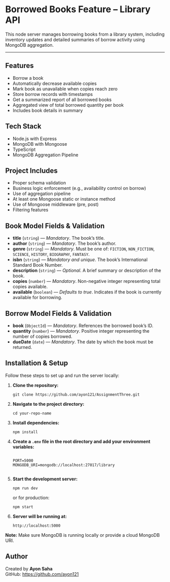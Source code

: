 <h1>Borrowed Books Feature – Library API</h1>
<p>This node server manages borrowing books from a library system, including inventory updates and detailed summaries of borrow activity using MongoDB aggregation.</p>
<hr>


<h2>Features</h2>
<ul>
  <li>Borrow a book</li>
  <li>Automatically decrease available copies</li>
  <li>Mark book as unavailable when copies reach zero</li>
  <li>Store borrow records with timestamps</li>
  <li>Get a summarized report of all borrowed books</li>
  <li>Aggregated view of total borrowed quantity per book</li>
  <li>Includes book details  in summary</li>
</ul>


<h2> Tech Stack</h2>
<ul>
  <li>Node.js with Express</li>
  <li>MongoDB with Mongoose</li>
  <li>TypeScript</li>
  <li>MongoDB Aggregation Pipeline</li>
</ul>


<h2> Project Includes</h2>
<ul>
  <li>Proper schema validation</li>
  <li>Business logic enforcement (e.g., availability control on borrow)</li>
  <li>Use of aggregation pipeline</li>
  <li>At least one Mongoose static or instance method</li>
  <li>Use of Mongoose middleware (pre, post)</li>
  <li>Filtering features</li>
</ul>



<h2> Book Model Fields & Validation</h2>
<ul>
  <li><strong>title</strong> (<code>string</code>) — <em>Mandatory</em>. The book’s title.</li>
  <li><strong>author</strong> (<code>string</code>) — <em>Mandatory</em>. The book’s author.</li>
  <li>
    <strong>genre</strong> (<code>string</code>) — <em>Mandatory</em>. Must be one of:
    <code>FICTION</code>, <code>NON_FICTION</code>, <code>SCIENCE</code>,
    <code>HISTORY</code>, <code>BIOGRAPHY</code>, <code>FANTASY</code>.
  </li>
  <li><strong>isbn</strong> (<code>string</code>) — <em>Mandatory and unique</em>. The book’s International Standard Book Number.</li>
  <li><strong>description</strong> (<code>string</code>) — <em>Optional</em>. A brief summary or description of the book.</li>
  <li><strong>copies</strong> (<code>number</code>) — <em>Mandatory</em>. Non-negative integer representing total copies available.</li>
  <li><strong>available</strong> (<code>boolean</code>) — <em>Defaults to true</em>. Indicates if the book is currently available for borrowing.</li>
</ul>




<h2> Borrow Model Fields & Validation</h2>
<ul>
  <li><strong>book</strong> (<code>ObjectId</code>) — <em>Mandatory</em>. References the borrowed book’s ID.</li>
  <li><strong>quantity</strong> (<code>number</code>) — <em>Mandatory</em>. Positive integer representing the number of copies borrowed.</li>
  <li><strong>dueDate</strong> (<code>date</code>) — <em>Mandatory</em>. The date by which the book must be returned.</li>
</ul>



<h2>Installation & Setup</h2>

<p>Follow these steps to set up and run the server locally:</p>

<ol>
  <li>
    <strong>Clone the repository:</strong><br>
    <pre><code>git clone https://github.com/ayon121/AssignmentThree.git</code></pre>
  </li>

  <li>
    <strong>Navigate to the project directory:</strong><br>
    <pre><code>cd your-repo-name</code></pre>
  </li>

  <li>
    <strong>Install dependencies:</strong><br>
    <pre><code>npm install</code></pre>
  </li>

  <li>
    <strong>Create a <code>.env</code> file in the root directory and add your environment variables:</strong><br>
    <pre><code>
PORT=5000
MONGODB_URI=mongodb://localhost:27017/library
    </code></pre>
  </li>

  <li>
    <strong>Start the development server:</strong><br>
    <pre><code>npm run dev</code></pre>
    <p>or for production:</p>
    <pre><code>npm start</code></pre>
  </li>

  <li>
    <strong>Server will be running at:</strong><br>
    <pre><code>http://localhost:5000</code></pre>
  </li>
</ol>

<p><strong>Note:</strong> Make sure MongoDB is running locally or provide a cloud MongoDB URI.</p>



<h2>Author</h2>
<p>Created by <strong>Ayon Saha</strong><br>
GitHub: <a href="https://github.com/ayon121" target="_blank">https://github.com/ayon121</a><br>

